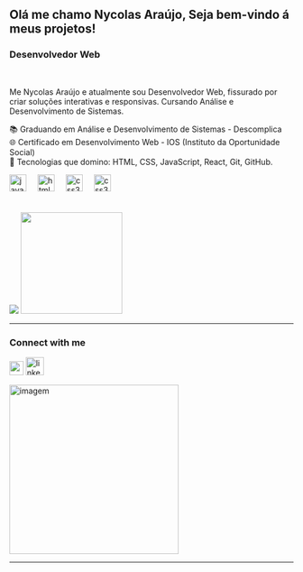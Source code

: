 <h2>Olá me chamo Nycolas Araújo, Seja bem-vindo á meus projetos!</h2>
    <h3>Desenvolvedor Web</h3>
    <br>
    <p>Me Nycolas Araújo e atualmente sou Desenvolvedor Web, fissurado por criar soluções interativas e responsivas. Cursando Análise e Desenvolvimento de Sistemas. </p>
    <p>
        📚 Graduando em Análise e Desenvolvimento de Sistemas - Descomplica  
        <br>
🌐 Certificado em Desenvolvimento Web - IOS (Instituto da Oportunidade Social)  <br>
🔧 Tecnologias que domino: HTML, CSS, JavaScript, React, Git, GitHub.</p>
<div align="left">
  <img src="https://cdn.jsdelivr.net/gh/devicons/devicon/icons/javascript/javascript-original.svg" height="30" alt="javascript logo"  />
  <img width="12" />
  <img src="https://cdn.jsdelivr.net/gh/devicons/devicon/icons/html5/html5-original.svg" height="30" alt="html5 logo"  />
  <img width="12" />
  <img src="https://cdn.jsdelivr.net/gh/devicons/devicon/icons/css3/css3-original.svg" height="30" alt="css3 logo"  />
  <img width="12" /> 
  <img src="https://cdn.jsdelivr.net/gh/devicons/devicon@latest/icons/react/react-original.svg" height="30" alt="css3 logo"  />
  <img width="12" /> 
</div>
<br><br>
<div align="left">
    <img src="https://github-readme-stats.vercel.app/api/top-langs/?username=araujony&layout=compact&langs_count=10&theme=dracula"/>
  <img height="180em" src="https://github-readme-stats.vercel.app/api?username=araujony&show_icons=true&theme=dracula&include_all_commits=true&count_private=true"/> 
 
</div>
<hr>
<h3>Connect with me</h3>
<p aligh="left">
    <a href="https://www.instagram.com/araujo.n1/" target="blank"><img src="https://upload.wikimedia.org/wikipedia/commons/thumb/a/a5/Instagram_icon.png/2048px-Instagram_icon.png" aligh="left" width="25"; height="25"></a>
    <a href="https://www.instagram.com/araujo.n1/" target="blank"><img src="https://img.icons8.com/color/48/linkedin.png" alt="linkedin" aligh="top" width="32"; height="32"></a>
</p>
<div>
    <img alt="imagem" width="300" src="https://media2.giphy.com/media/WhJawCgeNXGN2/giphy.gif?cid=ecf05e474t6d7555vq130falsfvlgnmqmxdovyuyd5y791db&ep=v1_gifs_related&rid=giphy.gif&ct=g">
<hr>
</div>
